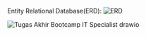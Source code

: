 Entity Relational Database(ERD):
![ERD](https://github.com/awiemnh/be_mutic/assets/64024502/f078739c-e273-4a38-941e-9fffbe2a2c46)

![Tugas Akhir Bootcamp IT Specialist drawio](https://github.com/awiemnh/be_mutic/assets/64024502/948dfae0-f8e9-420a-90d2-963f13296950)
